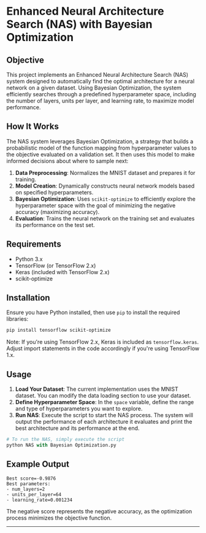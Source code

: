 # Enhanced Neural Architecture Search (NAS) with Bayesian Optimization

## Objective

This project implements an Enhanced Neural Architecture Search (NAS) system designed to automatically find the optimal architecture for a neural network on a given dataset. Using Bayesian Optimization, the system efficiently searches through a predefined hyperparameter space, including the number of layers, units per layer, and learning rate, to maximize model performance.

## How It Works

The NAS system leverages Bayesian Optimization, a strategy that builds a probabilistic model of the function mapping from hyperparameter values to the objective evaluated on a validation set. It then uses this model to make informed decisions about where to sample next:

1. **Data Preprocessing**: Normalizes the MNIST dataset and prepares it for training.
2. **Model Creation**: Dynamically constructs neural network models based on specified hyperparameters.
3. **Bayesian Optimization**: Uses `scikit-optimize` to efficiently explore the hyperparameter space with the goal of minimizing the negative accuracy (maximizing accuracy).
4. **Evaluation**: Trains the neural network on the training set and evaluates its performance on the test set.

## Requirements

- Python 3.x
- TensorFlow (or TensorFlow 2.x)
- Keras (included with TensorFlow 2.x)
- scikit-optimize

## Installation

Ensure you have Python installed, then use `pip` to install the required libraries:

```bash
pip install tensorflow scikit-optimize
```

Note: If you're using TensorFlow 2.x, Keras is included as `tensorflow.keras`. Adjust import statements in the code accordingly if you're using TensorFlow 1.x.

## Usage

1. **Load Your Dataset**: The current implementation uses the MNIST dataset. You can modify the data loading section to use your dataset.
2. **Define Hyperparameter Space**: In the `space` variable, define the range and type of hyperparameters you want to explore.
3. **Run NAS**: Execute the script to start the NAS process. The system will output the performance of each architecture it evaluates and print the best architecture and its performance at the end.

```python
# To run the NAS, simply execute the script
python NAS with Bayesian Optimization.py
```

## Example Output

```
Best score=-0.9876
Best parameters:
- num_layers=2
- units_per_layer=64
- learning_rate=0.001234
```

The negative score represents the negative accuracy, as the optimization process minimizes the objective function.

---
